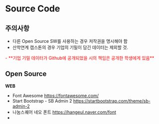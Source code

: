 # Source Code
## 주의사항
 - 다른 Open Source SW를 사용하는 경우 저작권을 명시해야 함
 - 산학연계 캡스톤의 경우 기업의 기밀이 담긴 데이터는 제외할 것.
 <span style="color:red">
 - **기업 기밀 데이터가 Github에 공개되었을 시의 책임은 공개한 학생에게 있음**
 </span>


## Open Source

**WEB**
- Font Awesome https://fontawesome.com/
- Start Bootstrap - SB Admin 2 https://startbootstrap.com/theme/sb-admin-2
- 나눔스퀘어 네오 폰트 https://hangeul.naver.com/font
- 
